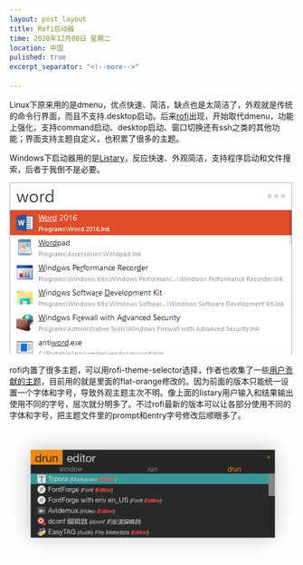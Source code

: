 ```yaml
---
layout: post_layout
title: Rofi启动器
time: 2020年12月08日 星期二
location: 中国
pulished: true
excerpt_separator: "<!--more-->"

---
```


Linux下原来用的是dmenu，优点快速、简洁，缺点也是太简洁了，外观就是传统的命令行界面，而且不支持.desktop启动。后来[rofi](https://github.com/davatorium/rofi)出现，开始取代dmenu，功能上强化，支持command启动、desktop启动、窗口切换还有ssh之类的其他功能；界面支持主题自定义，也积累了很多的主题。

Windows下启动器用的是[Listary](https://www.listary.com/)，反应快速、外观简洁，支持程序启动和文件搜索，后者于我倒不是必要。

<!--more-->

<img src="/assets/img/listary.png" width="500px" />

rofi内置了很多主题，可以用rofi-theme-selector选择，作者也收集了一些[用户贡献的主题](https://github.com/davatorium/rofi-themes/tree/master/User%20Themes)，目前用的就是里面的flat-orange修改的。因为前面的版本只能统一设置一个字体和字号，导致外观主题主次不明。像上面的listary用户输入和结果输出使用不同的字号，层次就分明多了。不过rofi最新的版本可以让各部分使用不同的字体和字号，把主题文件里的prompt和entry字号修改后顺眼多了。

<img src="/assets/img/rofi.png" width="672px" />
